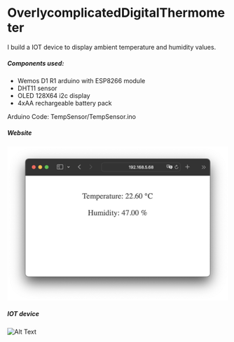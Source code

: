 # OverlycomplicatedDigitalThermometer
I build a IOT device to display ambient temperature and humidity values. 

##### Components used:
- Wemos D1 R1 arduino with ESP8266 module
- DHT11 sensor
- OLED 128X64 i2c display
- 4xAA rechargeable battery pack

Arduino Code: TempSensor/TempSensor.ino
##### Website
![Alt Text](media/website.png)

##### IOT device
![Alt Text](media/fishy.gif)
